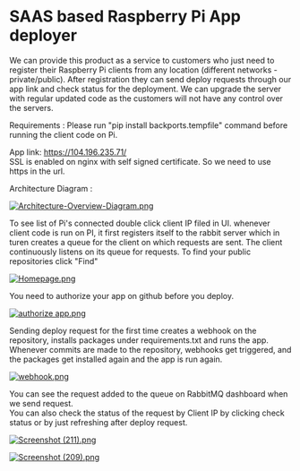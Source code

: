 # SAAS based Raspberry Pi App deployer

We can provide this product as a service to customers who just need to register their Raspberry Pi clients from any location (different networks - private/public). After registration they can send deploy requests through our app link and check status for the deployment. We can upgrade the server with regular updated code as the customers will not have any control over the servers.

Requirements :
Please run "pip install backports.tempfile" command before running the client code on Pi.



App link:  https://104.196.235.71/  
SSL is enabled on nginx with self signed certificate. So we need to use https in the url.

Architecture Diagram :  

[![Architecture-Overview-Diagram.png](https://s22.postimg.org/mvz6w7cf5/Architecture-_Overview-_Diagram.png)](https://postimg.org/image/4gepysyal/)

To see list of Pi's connected double click client IP filed in UI. 
whenever client code is run on PI, it first registers itself to the rabbit server which in turen creates a queue for the client on which requests are sent. The client continuously listens on its queue for requests.
To find your public repositories click "Find"

[![Homepage.png](https://s14.postimg.org/jxms8d49t/Homepage.png)](https://postimg.org/image/kn5kkq4t9/)

You need to authorize your app on github before you deploy.

[![authorize app.png](https://s30.postimg.org/64zlh15v5/authorize_app.png)](https://postimg.org/image/vb0jnv759/)

Sending deploy request for the first time creates a webhook on the repository, installs packages under requirements.txt and runs the app.
Whenever commits are made to the repository, webhooks get triggered, and the packages get installed again and the app is run again.

[![webhook.png](https://s16.postimg.org/w2gnlyz9x/webhook.png)](https://postimg.org/image/x4qu4ii35/)

You can see the request added to the queue on RabbitMQ dashboard when we send request.  
You can also check the status of the request by Client IP by clicking check status or by just refreshing after deploy request.

[![Screenshot (211).png](https://s27.postimg.org/n6voxta77/Screenshot_211.png)](https://postimg.org/image/7ledduy8v/)

[![Screenshot (209).png](https://s21.postimg.org/y3bin22dj/Screenshot_209.png)](https://postimg.org/image/50x8k8g3n/)
